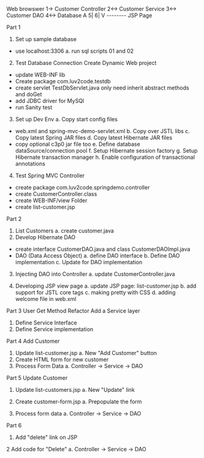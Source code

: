 Web browswer 1-> Customer Controller 2<-> Customer Service 3<-> Customer DAO 4<-> Database
       A            5|
      6|             V
       --------  JSP Page

Part 1
1. Set up sample database
- use localhost:3306
a. run sql scripts 01 and 02

2. Test Database Connection
Create Dynamic Web project
- update WEB-INF lib
- Create package com.luv2code.testdb
- create servlet TestDbServlet.java
  only need inherit abstract methods and doGet
- add JDBC driver for MySQl
- run Sanity test

3. Set up Dev Env
a. Copy start config files
- web.xml and spring-mvc-demo-servlet.xml
b. Copy over JSTL libs
c. Copy latest Spring JAR files
d. Copy latest Hibernate JAR files
- copy optional c3p0 jar file too
e. Define database dataSource/connection pool
f. Setup Hibernate session factory
g. Setup Hibernate transaction manager
h. Enable configuration of transactional annotations

4. Test Spring MVC Controller
- create package com.luv2code.springdemo.controller
- create CustomerController.class
- create WEB-INF/view Folder
- create list-customer.jsp

Part 2
1. List Customers
a. create customer.java
2. Develop Hibernate DAO
- create interface CustomerDAO.java and class CustomerDAOImpl.java
- DAO (Data Access Object)
a. define DAO interface
b. Define DAO implementation
c. Update for DAO implementation

3. Injecting DAO into Controller
a. update CustomerController.java

4. Developing JSP view page
a. update JSP page: list-customer.jsp
b. add support for JSTL core tags
c. making pretty with CSS
d. adding welcome file in web.xml

Part 3
User Get Method
Refactor Add a Service layer
1. Define Service Interface
2. Define Service implementation

Part 4
Add Customer
1. Update list-customer.jsp
a. New "Add Customer" button
2. Create HTML form for new customer
3. Process Form Data
a. Controller -> Service -> DAO

Part 5
Update Customer
1. Update list-customers.jsp
a. New "Update" link

2. Create customer-form.jsp
a. Prepopulate the form

3. Process form data
a. Controller -> Service -> DAO

Part 6
1. Add "delete" link on JSP

2 Add code for "Delete"
a. Controller -> Service -> DAO
